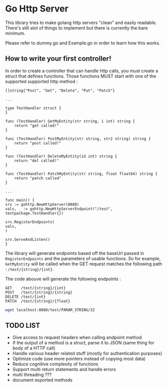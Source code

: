 # Go Http Server
This library tries to make golang http servers
"clean" and easily readable. There's still alot of
things to implement but there is currently the bare minimum.

Please refer to dummy.go and Example.go in order to learn
how this works.

## How to write your first controller!
In order to create a controller that can handle http calls,
you must create a struct that defines functions.
Those functions MUST start with one of the supported supported http method :
```golang
[]string{"Post", "Get", "Delete", "Put", "Patch"}

...

type TestHandler struct {
}

func (TestHandler) GetMyEntity(str string, i int) string {
    return "get called!"
}

func (TestHandler) PostMyEntity(str string, str2 string) string {
    return "post called!"
}

func (TestHandler) DeleteMyEntity(id int) string {
    return "del called!"
}

func (TestHandler) PatchMyEntity(str string, float float64) string {
    return "patch called"
}

...

func main() {
srv := gohttp.NewHttpServer(8080)
vals, _ := gohttp.NewHttpServerEndpoint("/test", testpackage.TestHandler{})

srv.RegisterEndpoints(
vals,
)

srv.ServeAndListen()
}

```
The library will generate endpoints based off the baseUrl passed in `RegisterEndpoints`
and the parameters of usable functions. So for example, `GetMyEntity` will be called
when the GET request matches the following path : `/test/{string}/{int}`.

The code abouve will generate the following endpoints :
```
GET    /test/{string}/{int}
POST   /test/{string}/{string}
DELETE /test/{int}
PATCH  /test/{string}/{float}
```

```bash
wget localhost:8080/test/PARAM_STRING/32
```

## TODO LIST
- Give access to request headers when calling endpoint method
- If the output of a method is a struct, parse it to JSON (same thing for body of a HTTP call)
- Handle various header related stuff (mostly for authentication purposes)
- Optimize code (use more pointers instead of copying most data)
- Reduce cognitive complexity of functions
- Support multi return statements and handle errors
- multi threading ???
- document exported methods